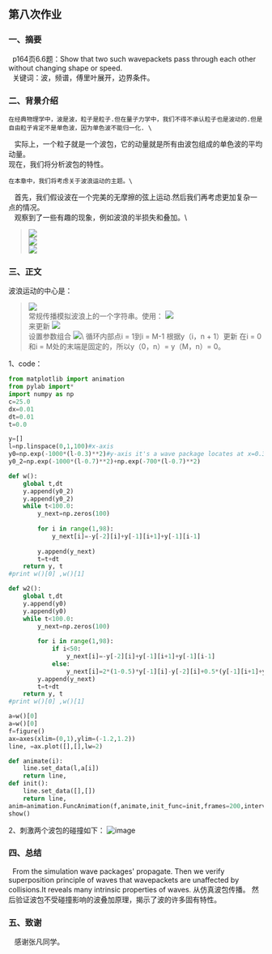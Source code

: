 ## 第八次作业

### 一、摘要
   p164页6.6题：Show that two such wavepackets pass through each other without changing shape or speed.\
   关键词：波，频谱，傅里叶展开，边界条件。

### 二、背景介绍
    在经典物理学中，波是波，粒子是粒子.但在量子力学中，我们不得不承认粒子也是波动的.但是自由粒子肯定不是单色波，因为单色波不能归一化. \
    实际上，一个粒子就是一个波包，它的动量就是所有由波包组成的单色波的平均动量。 \
    现在，我们将分析波包的特性。

    在本章中，我们将考虑关于波浪运动的主题。\
    首先，我们假设波在一个完美的无摩擦的弦上运动.然后我们再考虑更加复杂一点的情况。 \
    观察到了一些有趣的现象，例如波浪的半损失和叠加。\
> ![](http://latex.codecogs.com/gif.latex?\frac{\mathrm{d}x}{\mathrm{d}t}{=}\sigma\left(y-x\right))\
  ![](http://latex.codecogs.com/gif.latex?\frac{\mathrm{d}y}{\mathrm{d}t}{=}-xz+rx-y)\
  ![](http://latex.codecogs.com/gif.latex?\frac{\mathrm{d}z}{\mathrm{d}t}{=}xy-bz)


### 三、正文
波浪运动的中心是：
> ![](http://latex.codecogs.com/gif.latex?x_{i+1}{=}x_{i}+v_{x,i+1})\
常规传播模拟波浪上的一个字符串。使用：
  ![](http://latex.codecogs.com/gif.latex?y_{i+1}{=}y_{i}+v_{y,i+1})\
来更新
  ![](http://latex.codecogs.com/gif.latex?z_{i+1}{=}z_{i}+v_{z,i+1})\
设置参数组合
  ![](http://latex.codecogs.com/gif.latex?v_{x,i+1}{=}\sigma\left(y_{i}-x_{i}\right))\
循环内部点i = 1到i = M-1
根据y（i，n + 1）更新
在i = 0和i = M处的末端是固定的，所以y（0，n）= y（M，n）= 0。
  
1、code：
```python
from matplotlib import animation
from pylab import*
import numpy as np
c=25.0
dx=0.01
dt=0.01
t=0.0

y=[]
l=np.linspace(0,1,100)#x-axis
y0=np.exp(-1000*(l-0.3)**2)#y-axis it's a wave package locates at x=0.3
y0_2=np.exp(-1000*(l-0.7)**2)+np.exp(-700*(l-0.7)**2)    

def w():
    global t,dt
    y.append(y0_2)
    y.append(y0_2)
    while t<100.0:
        y_next=np.zeros(100)
       
        for i in range(1,98):
            y_next[i]=-y[-2][i]+y[-1][i+1]+y[-1][i-1]
       
        y.append(y_next)
        t=t+dt
    return y, t
#print w()[0] ,w()[1]

def w2():
    global t,dt
    y.append(y0)
    y.append(y0)
    while t<100.0:
        y_next=np.zeros(100)
       
        for i in range(1,98):
            if i<50:
                y_next[i]=-y[-2][i]+y[-1][i+1]+y[-1][i-1]
            else: 
                y_next[i]=2*(1-0.5)*y[-1][i]-y[-2][i]+0.5*(y[-1][i+1]+y[-1][i-1])
        y.append(y_next)
        t=t+dt
    return y, t
#print w()[0] ,w()[1]

a=w()[0]
a=w()[0]
f=figure()
ax=axes(xlim=(0,1),ylim=(-1.2,1.2))
line, =ax.plot([],[],lw=2)

def animate(i):
    line.set_data(l,a[i])
    return line,
def init():
    line.set_data([],[])
    return line,
anim=animation.FuncAnimation(f,animate,init_func=init,frames=200,interval=50,blit=True)#frames mean zhenshu,interval mean each frame last how long
show()
```
2、刺激两个波包的碰撞如下：
![image](https://github.com/lilyechoC/compuational_physics_2015301510036/blob/master/pictures/8-4.png)

### 四、总结
   From the simulation wave packages' propagate. Then we verify superposition principle of waves that wavepackets are unaffected by collisions.It reveals many intrinsic properties of waves.
   从仿真波包传播。 然后验证波包不受碰撞影响的波叠加原理，揭示了波的许多固有特性。
    
### 五、致谢
    感谢张凡同学。

